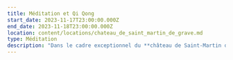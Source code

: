 ```yaml
---
title: Méditation et Qi Qong
start_date: 2023-11-17T23:00:00.000Z
end_date: 2023-11-18T23:00:00.000Z
location: content/locations/chateau_de_saint_martin_de_grave.md
type: Méditation
description: "Dans le cadre exceptionnel du **château de Saint-Martin de Graves**, nous vous proposons un évènement unique qui associe Méditation et Qi Gong.\n\nLes **séances de méditation**, dispensées par **Frédéric CHASTELAS**, seront l’**opportunité d’apprendre et de pratiquer la méditation** ainsi que d’explorer la notion d'acceptation de soi et de découvrir comment nos croyances limitantes peuvent être à l’origine de nos malaises et maladies.\n\n***\n\nLes **séances de Qi Gong**, dispensées par **Audrey ALLEMAND**, double médaille d’or en coupe de France, permettront de **renforcer le corps avant la période hivernale**. Audrey proposera un **Qi Gong thérapeutique Yang Sheng** (entretien de la vie), en lien avec la médecine traditionnelle chinoise, qui permettra d’apprendre à renforcer son énergie durant les mois hivernaux. Nous travaillerons particulièrement les méridiens du poumon et du rein, pratiquerons l'auto-massage, et aborderons la diététique hivernale.\n\n***\n\n![](https://res.cloudinary.com/guikem/image/upload/v1662248963/Capture_d_e_cran_2022-09-04_a_01.48.58_bv6vik.png)\n\n***\n\n**Détails pratiques (prix, comment s’inscrire...)**\n&#x9;\t\t\t&#x9;\n\nQuatre tarifs selon si:\n\n1.  Participation externe enseignement seul (sans hébergement- sans repas) : 195€\n   &#x9;\t&#x9;\n2.  Participation externe enseignement + repas : 230€\\\n   &#x9;&#x9;\n3. Enseignement + repas + 2 nuits\n   .   chambre en dortoir seul : 280€\n   .   chambre en dortoir partagé (2 petits lits séparés) : 250€/ pers\t\t&#x9;\n   .   chambre seul en mobil home : 310€\n   .   chambre seule en maison : 335€\t\\\\\n4. Enseignement + repas + 1 seule nuit : - 30€ sur les prix des 2 nuits\n\n**Inscriptions** et  **infos** auprès de Karine SANTA au  [06 24 54 37 11](tel:0624543711) ou par email [contact@lagrandemaison34.fr](https://fredericchastelas.com/stages-et-cours/contact@lagrandemaison34.fr)\n"
---
```


